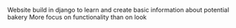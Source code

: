 Website build in django to learn and create basic information about potential bakery
More focus on functionality than on look
